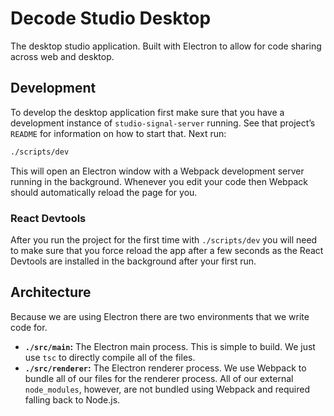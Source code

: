 # Decode Studio Desktop

The desktop studio application. Built with Electron to allow for code sharing across web and desktop.

## Development

To develop the desktop application first make sure that you have a development instance of `studio-signal-server` running. See that project’s `README` for information on how to start that. Next run:

```bash
./scripts/dev
```

This will open an Electron window with a Webpack development server running in the background. Whenever you edit your code then Webpack should automatically reload the page for you.

### React Devtools

After you run the project for the first time with `./scripts/dev` you will need to make sure that you force reload the app after a few seconds as the React Devtools are installed in the background after your first run.

## Architecture

Because we are using Electron there are two environments that we write code for.

- **`./src/main`:** The Electron main process. This is simple to build. We just use `tsc` to directly compile all of the files.
- **`./src/renderer`:** The Electron renderer process. We use Webpack to bundle all of our files for the renderer process. All of our external `node_modules`, however, are not bundled using Webpack and required falling back to Node.js.
